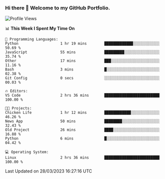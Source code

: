 ### Hi there 👋 Welcome to my GitHub Portfolio.

<!--START_SECTION:waka-->
![Profile Views](http://img.shields.io/badge/Profile%20Views-197-blue)

📊 **This Week I Spent My Time On** 

```text
💬 Programming Languages: 
Python                   1 hr 19 mins        █████████████░░░░░░░░░░░░   50.69 % 
JavaScript               55 mins             █████████░░░░░░░░░░░░░░░░   35.74 % 
Other                    17 mins             ███░░░░░░░░░░░░░░░░░░░░░░   11.16 % 
Bash                     3 mins              █░░░░░░░░░░░░░░░░░░░░░░░░   02.38 % 
Git Config               0 secs              ░░░░░░░░░░░░░░░░░░░░░░░░░   00.03 % 

🔥 Editors: 
VS Code                  2 hrs 36 mins       █████████████████████████   100.00 % 

🐱‍💻 Projects: 
Chicken Life             1 hr 12 mins        ████████████░░░░░░░░░░░░░   46.26 % 
News App                 50 mins             ████████░░░░░░░░░░░░░░░░░   32.43 % 
Old Project              26 mins             ████░░░░░░░░░░░░░░░░░░░░░   16.88 % 
Python                   6 mins              █░░░░░░░░░░░░░░░░░░░░░░░░   04.42 % 

💻 Operating System: 
Linux                    2 hrs 36 mins       █████████████████████████   100.00 % 
```


 Last Updated on 28/03/2023 16:27:16 UTC
<!--END_SECTION:waka-->

<!--
**robjsnow/robjsnow** is a ✨ _special_ ✨ repository because its `README.md` (this file) appears on your GitHub profile.

Here are some ideas to get you started:

- 🔭 I’m currently working on ...
- 🌱 I’m currently learning ...
- 👯 I’m looking to collaborate on ...
- 🤔 I’m looking for help with ...
- 💬 Ask me about ...
- 📫 How to reach me: ...
- 😄 Pronouns: ...
- ⚡ Fun fact: ...
-->
